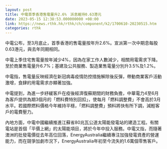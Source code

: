 ```yaml
---
layout: post
title: 中電首季香港售電量升2.6%　派息維持0.63港元
date: 2023-05-15 12:38:53.000000000 +08:00
link: https://news.rthk.hk/rthk/ch/component/k2/1700610-20230515.htm
categories: rthk
---
```


中電公布，至3月底止，首季香港的售電量按年升2.6%。宣派第一次中期息每股0.63港元，與去年同期相同。

中電上季住宅售電量按年減少4%，因為在家工作人數減少，相關用電需求下降。至於商業售電量升6.7%；基建及公共服務、製造業售電量分別升3.5%及1.2%。

中電指，售電量反映經濟在新冠病毒疫情防控措施解除後反彈，帶動商業客戶活動激增，食肆的用電需求亦顯著加強。

中電提到，為進一步紓緩客戶在疫後經濟復蘇期間的財務負擔，中華電力4至6月為客戶提供為期3個月的「燃料費特別回扣」，使每月「燃料調整費」不會高於3月水平。若國際燃料價格今年維持平穩，「燃料調整費」預料將快有所下調，減輕客戶的電費壓力。

內地方面，中電中國繼續推進江蘇省80兆瓦公道太陽能發電站的建造工程。有關電站是首個「平價上網」的太陽能項目，將於今年中投入服務。中電又指，而隨著澳洲的批發電價從去年高位回落，EnergyAustralia繼續專注加強發電資產的營運能力，而在競爭加劇市況下，EnergyAustralia年初至今流失約1.6萬個零售客戶。
